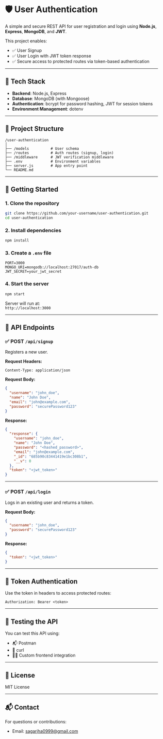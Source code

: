
# 🛡️ User Authentication

A simple and secure REST API for user registration and login using **Node.js**, **Express**, **MongoDB**, and **JWT**.

This project enables:
- ✅ User Signup
- ✅ User Login with JWT token response
- ✅ Secure access to protected routes via token-based authentication

---

## 🚀 Tech Stack

- **Backend**: Node.js, Express
- **Database**: MongoDB (with Mongoose)
- **Authentication**: bcrypt for password hashing, JWT for session tokens
- **Environment Management**: dotenv

---

## 📁 Project Structure

```
/user-authentication
│
├── /models          # User schema
├── /routes          # Auth routes (signup, login)
├── /middleware      # JWT verification middleware
├── .env             # Environment variables
├── server.js        # App entry point
└── README.md
```

---

## 🔧 Getting Started

### 1. Clone the repository

```bash
git clone https://github.com/your-username/user-authentication.git
cd user-authentication
```

### 2. Install dependencies

```bash
npm install
```

### 3. Create a `.env` file

```env
PORT=3000
MONGO_URI=mongodb://localhost:27017/auth-db
JWT_SECRET=your_jwt_secret
```

### 4. Start the server

```bash
npm start
```

Server will run at:  
`http://localhost:3000`

---

## 📌 API Endpoints

### ✅ POST `/api/signup`

Registers a new user.

**Request Headers:**
```http
Content-Type: application/json
```

**Request Body:**
```json
{
  "username": "john_doe",
  "name": "John Doe",
  "email": "john@example.com",
  "password": "securePassword123"
}
```

**Response:**
```json
{
  "response": {
    "username": "john_doe",
    "name": "John Doe",
    "password": "<hashed_password>",
    "email": "john@example.com",
    "_id": "685b90c83441419e1bc308b1",
    "__v": 0
  },
  "token": "<jwt_token>"
}
```

---

### ✅ POST `/api/login`

Logs in an existing user and returns a token.

**Request Body:**
```json
{
  "username": "john_doe",
  "password": "securePassword123"
}
```

**Response:**
```json
{
  "token": "<jwt_token>"
}
```

---

## 🔐 Token Authentication

Use the token in headers to access protected routes:

```http
Authorization: Bearer <token>
```

---

## 🧪 Testing the API

You can test this API using:

- 📬 Postman
- 🔁 curl
- 🧑‍💻 Custom frontend integration

---

## 📄 License

MIT License

---

## 📬 Contact

For questions or contributions:
- Email: [sagarjha0999@gmail.com](mailto:sagarjha0999@gmail.com)
